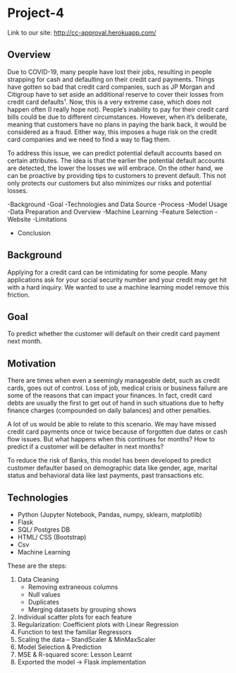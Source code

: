 # Project-4
Link to our site: http://cc-approval.herokuapp.com/


## Overview
Due to COVID-19, many people have lost their jobs, resulting in people strapping for cash and defaulting on their credit card payments. Things have gotten so bad that credit card companies, such as JP Morgan and Citigroup have to set aside an additional reserve to cover their losses from credit card defaults¹. Now, this is a very extreme case, which does not happen often (I really hope not). People’s inability to pay for their credit card bills could be due to different circumstances. However, when it’s deliberate, meaning that customers have no plans in paying the bank back, it would be considered as a fraud. Either way, this imposes a huge risk on the credit card companies and we need to find a way to flag them.


To address this issue, we can predict potential default accounts based on certain attributes. The idea is that the earlier the potential default accounts are detected, the lower the losses we will embrace. On the other hand, we can be proactive by providing tips to customers to prevent default. This not only protects our customers but also minimizes our risks and potential losses.

-Background
-Goal
-Technologies and Data Source
-Process
-Model Usage
-Data Preparation and Overview
-Machine Learning
-Feature Selection
-Website
-Limitations
- Conclusion


## Background
Applying for a credit card can be intimidating for some people. Many applications ask for your social security number and your credit may get hit with a hard inquiry. We wanted to use a machine learning model remove this friction.


## Goal
To predict whether the customer will default on their credit card payment next month.


## Motivation
There are times when even a seemingly manageable debt, such as credit cards, goes out of control. Loss of job, medical crisis or business failure are some of the reasons that can impact your finances. In fact, credit card debts are usually the first to get out of hand in such situations due to hefty finance charges (compounded on daily balances) and other penalties.

A lot of us would be able to relate to this scenario. We may have missed credit card payments once or twice because of forgotten due dates or cash flow issues. But what happens when this continues for months? How to predict if a customer will be defaulter in next months?

To reduce the risk of Banks, this model has been developed to predict customer defaulter based on demographic data like gender, age, marital status and behavioral data like last payments, past transactions etc.



## **Technologies**
- Python (Jupyter Notebook, Pandas, numpy, sklearn, matplotlib)
- Flask 
- SQL/ Postgres DB
- HTML/ CSS (Bootstrap)
- Csv
- Machine Learning



These are the steps: 
1. Data Cleaning
    - Removing extraneous columns
    - Null values
    - Duplicates
    - Merging datasets by grouping shows
2. Individual scatter plots for each feature
3. Regularization: Coefficient plots with Linear Regression
4. Function to test the familiar Regressors
5. Scaling the data – StandScaler & MinMaxScaler
6. Model Selection & Prediction
7. MSE & R-squared score: Lesson Learnt 
8. Exported the model -> Flask implementation
